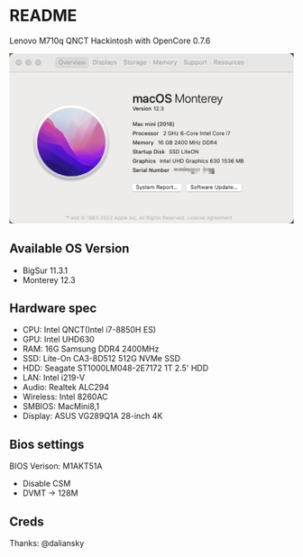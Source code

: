# README

Lenovo M710q QNCT Hackintosh with OpenCore 0.7.6

![about](pictures/Snipaste_2022-03-19_10-19-12.png)

## Available OS Version

* BigSur 11.3.1 
* Monterey 12.3

## Hardware spec

* CPU: Intel QNCT(Intel i7-8850H ES)
* GPU: Intel UHD630
* RAM: 16G Samsung DDR4 2400MHz
* SSD: Lite-On CA3-8D512 512G NVMe SSD
* HDD: Seagate ST1000LM048-2E7172 1T 2.5' HDD
* LAN: Intel i219-V
* Audio: Realtek ALC294
* Wireless: Intel 8260AC
* SMBIOS: MacMini8,1
* Display: ASUS VG289Q1A 28-inch 4K

## Bios settings

BIOS Verison: M1AKT51A

* Disable CSM
* DVMT -> 128M

## Creds

Thanks: @daliansky
